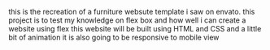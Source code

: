 this is the recreation of a furniture websute template i saw on envato. this project is to test my knowledge on flex box and how well i can create a website using flex
this website will be built using HTML and CSS  and a little bit of animation 
it is also going to be responsive to mobile view
